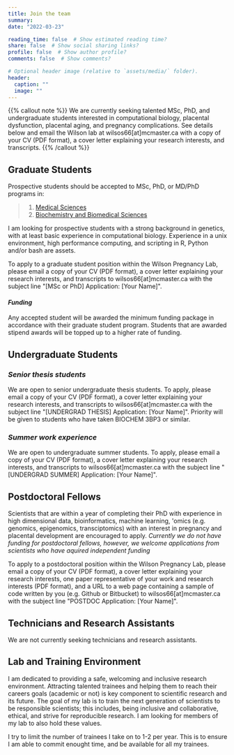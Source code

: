 ```yaml
---
title: Join the team
summary:
date: "2022-03-23"

reading_time: false  # Show estimated reading time?
share: false  # Show social sharing links?
profile: false  # Show author profile?
comments: false  # Show comments?

# Optional header image (relative to `assets/media/` folder).
header:
  caption: ""
  image: ""
---
```


{{% callout note %}}
We are currently seeking talented MSc, PhD, and undergraduate students interested in computational biology, placental dysfunction, placental aging, and pregnancy complications.
See details below and email the Wilson lab at wilsos66[at]mcmaster.ca with a copy of your CV (PDF format), a cover letter explaining your research interests, and transcripts.
{{% /callout %}}

## **Graduate Students**

Prospective students should be accepted to MSc, PhD, or MD/PhD programs in:

> 1. [Medical Sciences](https://gs.mcmaster.ca/program/medical-sciences/)
> 2. [Biochemistry and Biomedical Sciences](https://gs.mcmaster.ca/program/biochemistry-and-biomedical-sciences/)

I am looking for prospective students with a strong background in genetics, with at least basic experience in computational biology.
Experience in a unix environment, high performance computing, and scripting in R, Python and/or bash are assets. 

To apply to a graduate student position within the Wilson Pregnancy Lab, please email a copy of your CV (PDF format), a cover letter explaining your research interests, and transcripts to wilsos66[at]mcmaster.ca with the subject line "[MSc or PhD] Application: [Your Name]".

#### *Funding*

Any accepted student will be awarded the minimum funding package in accordance with their graduate student program. Students that are awarded stipend awards will be topped up to a higher rate of funding.


## **Undergraduate Students**

### *Senior thesis students*
We are open to senior undergraduate thesis students. To apply, please email a copy of your CV (PDF format), a cover letter explaining your research interests, and transcripts to wilsos66[at]mcmaster.ca with the subject line "[UNDERGRAD THESIS] Application: [Your Name]". Priority will be given to students who have taken BIOCHEM 3BP3 or similar.

### *Summer work experience*
We are open to undergraduate summer students. To apply, please email a copy of your CV (PDF format), a cover letter explaining your research interests, and transcripts to wilsos66[at]mcmaster.ca with the subject line "[UNDERGRAD SUMMER] Application: [Your Name]".


## **Postdoctoral Fellows**

Scientists that are within a year of completing their PhD with experience in high dimensional data, bioinformatics, machine learning, 'omics (e.g. genomics, epigenomics, transciptomics) with an interest in pregnancy and placental development are encouraged to apply. *Currently we do not have funding for postdoctoral fellows, however, we welcome applications from scientists who have aquired independent funding*

To apply to a postdoctoral position within the Wilson Pregnancy Lab, please email a copy of your CV (PDF format), a cover letter explaining your research interests, one paper representative of your work and research interests (PDF format), and a URL to a web page containing a sample of code written by you (e.g. Github or Bitbucket) to wilsos66[at]mcmaster.ca with the subject line "POSTDOC Application: [Your Name]".


## **Technicians and Research Assistants**
We are not currently seeking technicians and research assistants.


## **Lab and Training Environment**
I am dedicated to providing a safe, welcoming and inclusive research environment. Attracting talented trainees and helping them to reach their careers goals (academic or not) is key component to scientific research and its future. The goal of my lab is to train the next generation of scientists to be responsible scientists; this includes, being inclusive and collaborative, ethical, and strive for reproducible research. I am looking for members of my lab to also hold these values. 

I try to limit the number of trainees I take on to 1-2 per year. This is to ensure I am able to commit enought time, and be available for all my trainees. 




